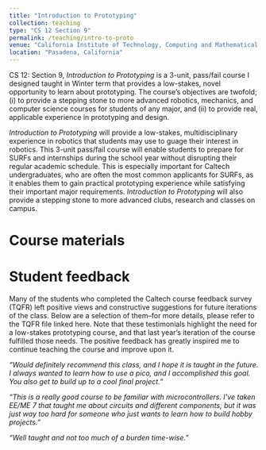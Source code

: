 ```yaml
---
title: "Introduction to Prototyping"
collection: teaching
type: "CS 12 Section 9"
permalink: /teaching/intro-to-proto
venue: "California Institute of Technology, Computing and Mathematical Science Department"
location: "Pasadena, California"
---
```


CS 12: Section 9, *Introduction to Prototyping* is a 3-unit, pass/fail  course I designed taught in Winter term that provides a low-stakes, novel opportunity to learn about prototyping. The course’s objectives are twofold; (i) to provide a stepping stone to more advanced robotics, mechanics, and computer science courses for students of any major, and (ii) to provide real, applicable experience in prototyping and design.

*Introduction to Prototyping* will provide a low-stakes, multidisciplinary experience in robotics that students may use to guage their interest in robotics. This 3-unit pass/fail course will enable students to prepare for SURFs and internships during the school year without disrupting their regular academic schedule. This is especially important for Caltech undergraduates, who are often the most common applicants for SURFs, as it enables them to gain practical prototyping experience while satisfying their important major requirements. *Introduction to Prototyping* will also provide a stepping stone to more advanced clubs, research and classes on campus.



Course materials
======


Student feedback
======
Many of the students who completed the Caltech course feedback survey (TQFR) left positive views and constructive suggestions for future iterations of the class. Below are a selection of them–for more details, please refer to the TQFR file linked here. Note that these testimonials highlight the need for a low-stakes prototyping course, and that last year’s iteration of the course fulfilled those needs. The positive feedback has greatly inspired me to continue teaching the course and improve upon it.

*“Would definitely recommend this class, and I hope it is taught in the future. I always wanted to learn how to use a pico, and I accomplished this goal. You also get to build up to a cool final project.”*

*“This is a really good course to be familiar with microcontrollers. I've taken EE/ME 7 that taught me about circuits and different components, but it was just way too hard for someone who just wants to learn how to build hobby projects.”*

*“Well taught and not too much of a burden time-wise.”*
